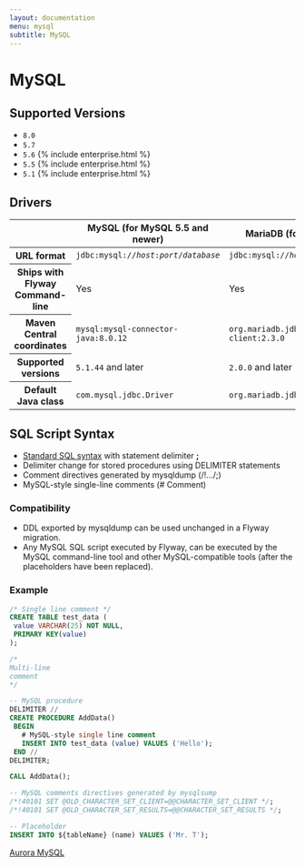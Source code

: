 ```yaml
---
layout: documentation
menu: mysql
subtitle: MySQL
---
```

# MySQL

## Supported Versions

- `8.0`
- `5.7`
- `5.6` {% include enterprise.html %}
- `5.5` {% include enterprise.html %}
- `5.1` {% include enterprise.html %}

## Drivers

<table class="table">
<thead>
<tr>
<th></th>
<th>MySQL (for MySQL 5.5 and newer)</th>
<th>MariaDB (for MySQL 5.1)</th>
</tr>
</thead>
<tr>
<th>URL format</th>
<td><code>jdbc:mysql://<i>host</i>:<i>port</i>/<i>database</i></code></td>
<td><code>jdbc:mysql://<i>host</i>:<i>port</i>/<i>database</i></code></td>
</tr>
<tr>
<th>Ships with Flyway Command-line</th>
<td>Yes</td>
<td>Yes</td>
</tr>
<tr>
<th>Maven Central coordinates</th>
<td><code>mysql:mysql-connector-java:8.0.12</code></td>
<td><code>org.mariadb.jdbc:mariadb-java-client:2.3.0</code></td>
</tr>
<tr>
<th>Supported versions</th>
<td><code>5.1.44</code> and later</td>
<td><code>2.0.0</code> and later</td>
</tr>
<tr>
<th>Default Java class</th>
<td><code>com.mysql.jdbc.Driver</code></td>
<td><code>org.mariadb.jdbc.Driver</code></td>
</tr>
</table>

## SQL Script Syntax

- [Standard SQL syntax](/documentation/migrations#sql-based-migrations#syntax) with statement delimiter **;**
- Delimiter change for stored procedures using DELIMITER statements
- Comment directives generated by mysqldump (/!.../;)
- MySQL-style single-line comments (# Comment)

### Compatibility

- DDL exported by mysqldump can be used unchanged in a Flyway migration.
- Any MySQL SQL script executed by Flyway, can be executed by the MySQL command-line tool and other
        MySQL-compatible tools (after the placeholders have been replaced).
        
### Example

```sql
/* Single line comment */
CREATE TABLE test_data (
 value VARCHAR(25) NOT NULL,
 PRIMARY KEY(value)
);

/*
Multi-line
comment
*/

-- MySQL procedure
DELIMITER //
CREATE PROCEDURE AddData()
 BEGIN
   # MySQL-style single line comment
   INSERT INTO test_data (value) VALUES ('Hello');
 END //
DELIMITER;

CALL AddData();

-- MySQL comments directives generated by mysqlsump
/*!40101 SET @OLD_CHARACTER_SET_CLIENT=@@CHARACTER_SET_CLIENT */;
/*!40101 SET @OLD_CHARACTER_SET_RESULTS=@@CHARACTER_SET_RESULTS */;

-- Placeholder
INSERT INTO ${tableName} (name) VALUES ('Mr. T');
```

<p class="next-steps">
    <a class="btn btn-primary" href="/documentation/database/aurora-mysql">Aurora MySQL <i class="fa fa-arrow-right"></i></a>
</p>